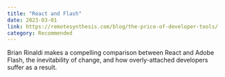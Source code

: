 ```yaml
---
title: "React and Flash"
date: 2023-03-01
link: https://remotesynthesis.com/blog/the-price-of-developer-tools/
category: Recommended
---
```

Brian Rinaldi makes a compelling comparison between React and Adobe Flash, the inevitability of change, and how overly-attached developers suffer as a result.
